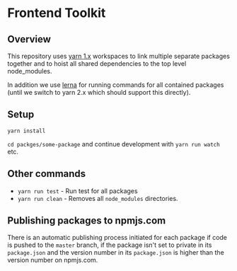 # Frontend Toolkit

## Overview

This repository uses [yarn 1.x](https://classic.yarnpkg.com) workspaces to link
multiple separate packages together and to hoist all shared dependencies to the
top level node_modules.

In addition we use [lerna](https://lerna.js.org/) for running commands for all contained packages (until we switch to yarn 2.x which should support this directly).

## Setup

```
yarn install
```

`cd packges/some-package` and continue development with `yarn run watch` etc.

## Other commands

* `yarn run test` -  Run test for all packages
* `yarn run clean` - Removes all `node_modules` directories.

## Publishing packages to npmjs.com

There is an automatic publishing process initiated for each package if code is pushed
to the `master` branch, if the package isn't set to private in its `package.json` and
the version number in its `package.json` is higher than the version number on npmjs.com.

